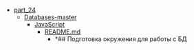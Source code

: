 - <a href = "E:\Node_projects\Node_Way\Education\Timur_Video_Node.js\part_24\cat.part_24\dir.part_24.md">part_24</a>
    - <a href = "E:\Node_projects\Node_Way\Education\Timur_Video_Node.js\part_24\Databases-master\cat.Databases-master\dir.Databases-master.md">Databases-master</a>
        - <a href = "E:\Node_projects\Node_Way\Education\Timur_Video_Node.js\part_24\Databases-master\JavaScript\cat.JavaScript\dir.JavaScript.md">JavaScript</a>
            - <a href = "E:\Node_projects\Node_Way\Education\Timur_Video_Node.js\part_24\Databases-master\JavaScript\README.md">README.md</a>
                - *## Подготовка окружения для работы с БД
        
    
